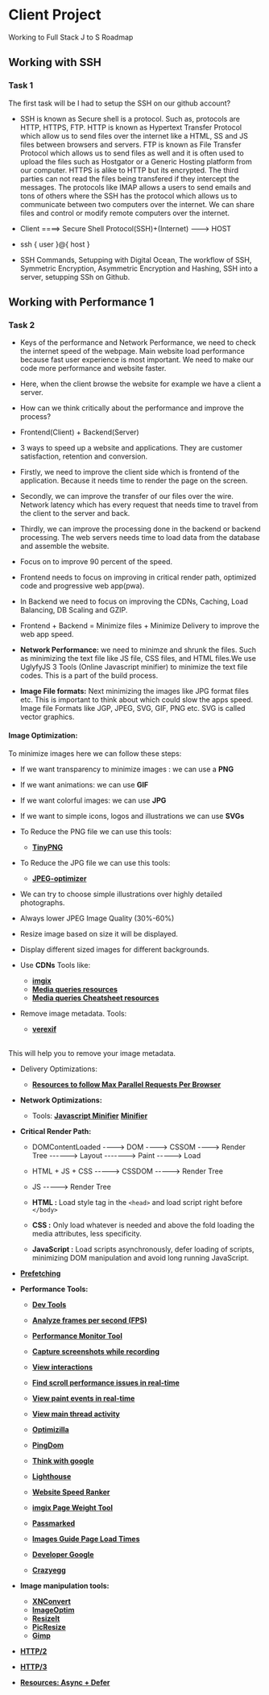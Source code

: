 # Client Project
Working to Full Stack J to S Roadmap

## Working with SSH
### Task 1
The first task will be I had to setup the SSH on our github account?
* SSH is known as Secure shell is a protocol. Such as, protocols are HTTP, HTTPS, FTP. HTTP is known as Hypertext Transfer Protocol which allow us to send files over the internet like a HTML, SS and JS files between browsers and servers. FTP is known as File Transfer Protocol which allows us to send files as well and it is often used to upload the files such as Hostgator or a Generic Hosting platform from our computer. HTTPS is alike to HTTP but its encrypted. The third parties can not read the files being transfered if they intercept the messages. The protocols like IMAP allows a users to send emails and tons of others where the SSH has the protocol which allows us to communicate between two computers over the internet. We can share files and control or modify remote computers over the internet.

* Client ====> Secure Shell Protocol(SSH)+(Internet) ---> HOST
* ssh { user }@{ host }
* SSH Commands, Setupping with Digital Ocean, The workflow of SSH, Symmetric Encryption, Asymmetric Encryption and Hashing, SSH into a server, setupping SSh on Github.

## Working with Performance 1
### Task 2

* Keys of the performance and Network Performance, we need to check the internet speed of the webpage. Main website load performance because fast user experience is most important. We need to make our code more performance and website faster.

* Here, when the client browse the website for example we have a client a server. 

* How can we think critically about the performance and improve the process?

* Frontend(Client) + Backend(Server)
* 3 ways to speed up a website and applications. They are customer satisfaction, retention and conversion. 

* Firstly, we need to improve the client side which is frontend of the application. Because it needs time to render the page on the screen.

* Secondly, we can improve the transfer of our files over the wire. Network latency which has every request that needs time to travel from the client to the server and back.

* Thirdly, we can improve the processing done in the backend or backend processing. The web servers needs time to load data from the database and assemble the website. 

* Focus on to improve 90 percent of the speed. 

* Frontend needs to focus on improving in critical render path, optimized code and progressive web app(pwa).

* In Backend we need to focus on improving the CDNs, Caching, Load Balancing, DB Scaling and GZIP.

* Frontend + Backend = Minimize files + Minimize Delivery to improve the web app speed.

* <b>Network Performance:</b> we need to minimze and shrunk the files. Such as minimizing the text file like JS file, CSS files, and HTML files.We use UglyfyJS 3 Tools (Online Javascript minifier) to minimize the text file codes. This is a part of the build process.

* <b>Image File formats:</b> Next minimizing the images like JPG format files etc. This is important to think about which could slow the apps speed. Image file Formats like JGP, JPEG, SVG, GIF, PNG etc. SVG is called vector graphics.

#### <b>Image Optimization: </b>
To minimize images here we can follow these steps:
* If we want transparency to minimize images : we can use a <b>PNG</b>

* If we want animations: we can use <b>GIF</b>

* If we want colorful images: we can use <b>JPG</b>
* If we want to simple icons, logos and illustrations we can use <b>SVGs</b>

* To Reduce the PNG file we can use this tools:
   * **[TinyPNG](https://tinypng.com/)**

* To Reduce the JPG file we can use this tools:
   * **[JPEG-optimizer](http://jpeg-optimizer.com/)**

* We can try to choose simple illustrations over highly detailed photographs.

* Always lower JPEG Image Quality (30%-60%)
* Resize image based on size it will be displayed.
* Display different sized images for different backgrounds.
* Use <b>CDNs</b> Tools like:
    * **[imgix](https://imgix.com/)**
    * **[Media queries resources](https://gist.github.com/bartholomej/8415655)**
    * **[Media queries Cheatsheet resources](https://css-tricks.com/snippets/css/media-queries-for-standard-devices/)**

* Remove image metadata. Tools:
     * **[verexif](https://www.verexif.com/en/)**
<br/>
This will help you to remove your image metadata.

* Delivery Optimizations:
   * **[Resources to follow Max Parallel Requests Per Browser](https://stackoverflow.com/questions/985431/max-parallel-http-connections-in-a-browser)**

* <b>Network Optimizations:</b>
   * Tools: **[Javascript Minifier](https://javascript-minifier.com/)** **[Minifier](https://www.minifier.org/)**
* <b>Critical Render Path:</b>
   * DOMContentLoaded ----> DOM ----> CSSOM ----> Render Tree ------> Layout -------> Paint -----> Load
   * HTML + JS + CSS -----> CSSDOM -----> Render Tree
   * JS -----> Render Tree
   * <b>HTML :</b> Load style tag in the ```<head>``` and load script right before ```</body>```
   * <b>CSS :</b> Only load whatever is needed and above the fold loading the media attributes, less specificity.

   * <b>JavaScript :</b> Load scripts asynchronously, defer loading of scripts, minimizing DOM manipulation and avoid long running JavaScript.


* **[Prefetching](https://css-tricks.com/prefetching-preloading-prebrowsing/)**

*  <b>Performance Tools: </b>
    * **[Dev Tools](https://developer.chrome.com/docs/devtools/evaluate-performance/reference/#activities)**

    * **[Analyze frames per second (FPS)](https://developer.chrome.com/docs/devtools/evaluate-performance/reference/#fps)**
    * **[Performance Monitor Tool](https://developer.chrome.com/blog/new-in-devtools-64/#perf-monitor)**
    * **[Capture screenshots while recording](https://developer.chrome.com/docs/devtools/evaluate-performance/reference/#screenshots)**
    * **[View interactions](https://developer.chrome.com/docs/devtools/evaluate-performance/reference/#interactions)**
    * **[Find scroll performance issues in real-time](https://developer.chrome.com/docs/devtools/evaluate-performance/reference/#scrolling-performance-issues)**
    * **[View paint events in real-time](https://developer.chrome.com/docs/devtools/evaluate-performance/reference/#paint-flashing)**
    * **[View main thread activity](https://developer.chrome.com/docs/devtools/evaluate-performance/reference/#main)**
    * **[Optimizilla](https://imagecompressor.com/)**
    * **[PingDom](https://tools.pingdom.com/)**
    * **[Think with google](https://www.thinkwithgoogle.com/feature/testmysite/)**
    * **[Lighthouse](https://developers.google.com/web/tools/lighthouse/)**
    * **[Website Speed Ranker](https://rigor.com/labs-maintenance/)**
    * **[imgix Page Weight Tool](https://pageweight.imgix.com/?ref=producthunt)**
    * **[Passmarked](https://passmarked.com/?ref=producthunt)**
    * **[Images Guide Page Load Times](https://web.dev/fast/#optimize-your-images)**
    * **[Developer Google](https://developers.google.com/speed/pagespeed/insights/)**
    * **[Crazyegg](https://www.crazyegg.com/blog/image-editing-tools/)**

* <b>Image manipulation tools:</b>
   * **[XNConvert](https://www.xnview.com/en/xnconvert/)**
   * **[ImageOptim](https://imageoptim.com/mac)**
   * **[ResizeIt](https://itunes.apple.com/us/app/resizeit/id416280139?mt=12)**
   * **[PicResize](https://picresize.com/)**
   * **[Gimp](https://www.gimp.org/)**


* **[HTTP/2](https://www.udemy.com/course/the-complete-junior-to-senior-web-developer-roadmap/learn/lecture/10210926#questions)**

* **[HTTP/3](https://blog.cloudflare.com/http3-the-past-present-and-future/)**

* **[Resources: Async + Defer](https://stackoverflow.com/questions/10808109/script-tag-async-defer)**









